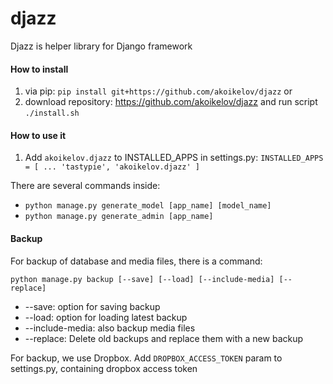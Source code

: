 # djazz
Djazz is helper library for Django framework

#### How to install
1. via pip: `pip install git+https://github.com/akoikelov/djazz`
or
2. download repository: https://github.com/akoikelov/djazz and run script `./install.sh`

#### How to use it

1. Add `akoikelov.djazz` to INSTALLED_APPS in settings.py:
`INSTALLED_APPS = [
    ...
    'tastypie',
    'akoikelov.djazz'
]`

There are several commands inside:
- `python manage.py generate_model [app_name] [model_name]`
- `python manage.py generate_admin [app_name]`

#### Backup

For backup of database and media files, there is a command:

`python manage.py backup [--save] [--load] [--include-media] [--replace]`

* --save: option for saving backup
* --load: option for loading latest backup
* --include-media: also backup media files
* --replace: Delete old backups and replace them with a new backup

For backup, we use Dropbox.
Add `DROPBOX_ACCESS_TOKEN` param to settings.py, containing dropbox access token